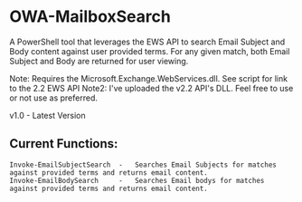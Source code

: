 # OWA-MailboxSearch
A PowerShell tool that leverages the EWS API to search Email Subject and Body content against user provided terms. For any given match, both Email Subject and Body are returned for user viewing.

Note: Requires the Microsoft.Exchange.WebServices.dll. See script for link to the 2.2 EWS API
Note2: I've uploaded the v2.2 API's DLL. Feel free to use or not use as preferred.

v1.0 - Latest Version


## Current Functions:
    Invoke-EmailSubjectSearch  -   Searches Email Subjects for matches against provided terms and returns email content.
    Invoke-EmailBodySearch     -   Searches Email bodys for matches against provided terms and returns email content.
    
    



